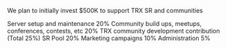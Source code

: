 We plan to initially invest $500K to support TRX SR and communities

Server setup and maintenance 20%
Community build ups, meetups, conferences, contests, etc 20%
TRX community development contribution (Total 25%)
SR Pool 20%
Marketing campaigns 10%
Administration 5%
